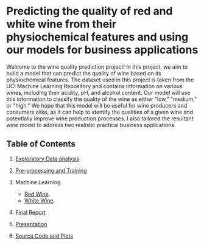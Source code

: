 # Predicting the quality of red and white wine from their physiochemical features and using our models for business applications

Welcome to the wine quality prediction project! In this project, we aim to build a model that can predict the quality of wine based on its physiochemical features. The dataset used in this project is taken from the UCI Machine Learning Repository and contains information on various wines, including their acidity, pH, and alcohol content. Our model will use this information to classify the quality of the wine as either "low," "medium," or "high." We hope that this model will be useful for wine producers and consumers alike, as it can help to identify the qualities of a given wine and potentially improve wine production processes. I also tailored the resultant wine model to address two realistic practical business applications.


## Table of Contents

1. [Exploratory Data analysis](https://github.com/Tchawla182/Predicting-the-quality-of-wine-from-its-chemical-composition/blob/main/Notebooks/WINE%20CAPSTONE%20-%20Exploratory%20Data%20Analysis-checkpoint.ipynb)

2. [Pre-processing and Training](https://github.com/Tchawla182/Predicting-the-quality-of-wine-from-its-chemical-composition/blob/main/Notebooks/Wine%20Capstone%20Pre-processing%20and%20training.ipynb)

3. Machine Learning
    +   [Red Wine](https://github.com/Tchawla182/Predicting-the-quality-of-wine-from-its-chemical-composition/blob/main/Notebooks/Wine%20Capstone%20-%20Red%20Wine%20ML%20Modeling.ipynb). 
    +   [White Wine](https://github.com/Tchawla182/Predicting-the-quality-of-wine-from-its-chemical-composition/blob/main/Notebooks/Wine%20Capstone%20-%20White%20Wine%20ML%20Modeling.ipynb).

4. [Final Report](https://github.com/Tchawla182/Predicting-the-quality-of-wine-from-its-chemical-composition/blob/main/Notebooks/Wine%20Capstone%20Report.pdf)

5. [Presentation](https://github.com/Tchawla182/Predicting-the-quality-of-wine-from-its-chemical-composition/blob/main/Notebooks/Predicting%20Wine%20Quality%20Based%20off%20their%20physicochemical%20features.pdf)

6. [Source Code and Plots](https://github.com/Tchawla182/Predicting-the-quality-of-wine-from-its-chemical-composition/tree/main/plots)

